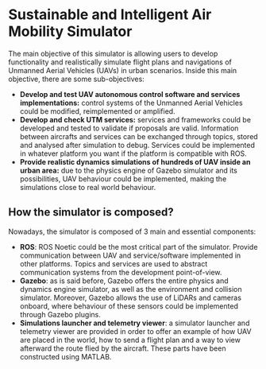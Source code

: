 # Sustainable and Intelligent Air Mobility Simulator
The main objective of this simulator is allowing users to develop functionality and realistically simulate flight plans and navigations of Unmanned Aerial Vehicles (UAVs) in urban scenarios. Inside this main objective, there are some sub-objectives:
- **Develop and test UAV autonomous control software and services implementations:** control systems of the Unmanned Aerial Vehicles could be modified, reimplemented or amplified.
- **Develop and check UTM services:** services and frameworks could be developed and tested to validate if proposals are valid. Information between aircrafts and services can be exchanged through topics, stored and analysed after simulation to debug. Services could be implemented in whatever platform you want if the platform is compatible with ROS.
- **Provide realistic dynamics simulations of hundreds of UAV inside an urban area:** due to the physics engine of Gazebo simulator and its possibilities, UAV behaviour could be implemented, making the simulations close to real world behaviour.

## How the simulator is composed?
Nowadays, the simulator is composed of 3 main and essential components:
-	**ROS**: ROS Noetic could be the most critical part of the simulator. Provide communication between UAV and service/software implemented in other platforms. Topics and services are used to abstract communication systems from the development point-of-view. 
-	**Gazebo**: as is said before, Gazebo offers the entire physics and dynamics engine simulator, as well as the environment and collision simulator. Moreover, Gazebo allows the use of LiDARs and cameras onboard, where behaviour of these sensors could be implemented through Gazebo plugins.
-	**Simulations launcher and telemetry viewer**: a simulator launcher and telemetry viewer are provided in order to offer an example of how UAV are placed in the world, how to send a flight plan and a way to view afterward the route flied by the aircraft. These parts have been constructed using MATLAB.
